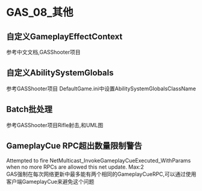 # GAS_08_其他
## 自定义GameplayEffectContext
参考中文文档,GASShooter项目  

## 自定义AbilitySystemGlobals
参考GASShooter项目
DefaultGame.ini中设置AbilitySystemGlobalsClassName  

## Batch批处理
参考GASShooter项目Rifle射击,和UML图  

## GameplayCue RPC超出数量限制警告
Attempted to fire NetMulticast_InvokeGameplayCueExecuted_WithParams when no more RPCs are allowed this net update. Max:2  
GAS强制在每次网络更新中最多能有两个相同的GameplayCueRPC,可以通过使用客户端GameplayCue来避免这个问题  
